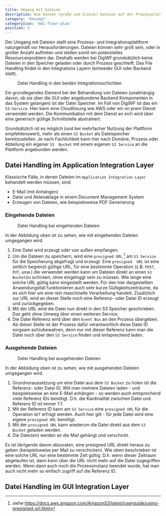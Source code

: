 ```yaml
---
title: Umgang mit Dateien
description: Wie können (große und kleine) Dateien auf der Prozessplattform verwaltet werden?
category: 'Konzept'
categoryIcon: 'mdi-floor-plan'
position: 3
---
```

<section>

Der Umgang mit Dateien stellt eine Prozess- und Integrationsplattform naturgemäß vor Herausforderungen. Dateien 
können sehr groß sein, oder in großer Anzahl auftreten und stellen somit ein potenzielles Ressourcenproblem dar. 
Deshalb werden bei DigiWf grundsätzlich keine Dateien in den Speicher geladen oder durch Prozess geschleift. Das 
File Handling findet in den Integrations Layern (entweder GUI oder Backend statt).

<figure>
<v-img alt="Es sind die drei Schichten GUI Integration, DigiWF Core und Application Integration Layer dargestellt. 
Dort ist eingezeichnet, dass nur in den beiden integrationsschichten File Handling statt findet." contain 
max-width="960" 
src="images/resources/documentation/concept/filehandling/digiwf_file_handling_in_integration_layers.png" 
lazy-src="images/resources/documentation/concept/filehandling/preview_digiwf_file_handling_in_integration_layers.png" ></v-img>
<figcaption>Datei Handling in den beiden Integrationsschichten</figcaption>
</figure>

Ein grundlegendes Element bei der Behandlung von Dateien (unabhängig davon, ob sie über die GUI oder angebundene 
Backend Komponenten in das System gelangen) ist der Datei Speicher. Im Fall von DigiWF ist das ein `S3-Service`. 
Hier kann eine Cloudlösung wie AWS oder ein on prem Dienst verwendet werden. Die Kommunikation mit dem Dienst an 
sich wird über eine generisch gültige Schnittstelle abstrahiert.

Grundsätzlich ist es möglich (und bei mehrfacher Nutzung der Plattform empfehlenswert), mehr als einen `S3 Bucket` 
als Dateispeicher bereitzustellen. Je nach Fachlichkeit kann hier nach Domäne, Prozess oder Abteilung ein eigener `S3 
Bucket` mit einem eigenen `S3 Service` an die Plattform angebunden werden.

</section>
<section>

## Datei Handling im Application Integration Layer
Klassische Fälle, in denen Dateien im `Application Integration Layer` behandelt werden müssen, sind:
- E-Mail (mit Anhängen)
- Datei und Aktenablage in einem Document Management System
- Erzeugen von Dateien, wie beispielsweise PDF Generierung

### Eingehende Dateien
<figure>
<v-img alt="Es wird gezeigt, wie die Datei Behandlung bei eingehenden Dateien funktioniert." contain 
max-width="960" 
src="images/resources/documentation/concept/filehandling/digiwf_incoming_files.png" 
lazy-src="images/resources/documentation/concept/filehandling/preview_digiwf_incoming_files.png" ></v-img>
<figcaption>Datei Handling bei eingehenden Dateien</figcaption>
</figure>

In der Abbildung oben ist zu sehen, wie mit eingehenden Dateien umgegangen wird. 

1. Eine Datei wird erzeugt oder von außen empfangen. 
2. Um die Dateien zu speichern, wird eine `presigned URL` [^1] am `S3 Service` für die Speicherung abgefragt und 
   erzeugt. Eine `presigned 
   URL` ist eine zeitlich begrenzt gültige URL, für eine bestimmte Operation (z.B. `POST`, `PUT`, usw.) die verwendet 
   werden kann um Dateien direkt an einen `S3 Bucket`zu schicken, ohne eingeloggt sein zu müssen. Wie lange eine solche URL gültig kann eingestellt werden. Für den 
   hier dargestellten Anwendungsfall funktionieren auch sehr kurze Gültigkeitszeiträume, da es sich hier um eine 
   rein maschinelle Verarbeitung handelt. Zusätzlich zur URL wird an dieser Stelle noch eine Referenz- oder Datei ID 
   erzeugt und zurückgegeben.
3. Mit der URL wird die Datei nun direkt in den S3 Speicher geschrieben. Das geht ohne Umweg über einen weiteren 
   Service.
4. Die Datei Referenz wird über den `Event Bus` an den Prozess übergeben. Ab dieser Stelle ist der Prozess dafür 
   verantwortlich diese Datei ID sorgsam aufzubewahren, denn nur mit dieser Referenz kann man die Datei noch über 
   den `S3 Service` finden und entsprechend laden.

### Ausgehende Dateien
<figure>
<v-img alt="Es wird gezeigt, wie die Datei Behandlung bei ausgehenden Dateien funktioniert." contain 
max-width="960" 
src="images/resources/documentation/concept/filehandling/digiwf_outgoing_files.png" 
lazy-src="images/resources/documentation/concept/filehandling/preview_digiwf_outgoing_files.png" ></v-img>
<figcaption>Datei Handling bei ausgehenden Dateien</figcaption>
</figure>

In der Abbildung oben ist zu sehen, wie mit ausgehenden Dateien umgegangen wird.

1. Grundvoraussetzung um eine Datei aus dem `S3 Bucket` zu holen ist die Referenz- oder Datei ID. Will man mehrere 
   Dateien laden - und beispielsweise an eine E-Mail anhängen - so werden auch entsprechend viele Referenz IDs 
   benötigt. D.h. die Kardinalität zwischen Datei und Referenz ID ist immer 1:1.
2. Mit der Referenz ID kann am `S3 Service` eine `presigned URL` für die Operation `GET` erfragt werden. Auch hier 
   gilt - für jede Datei wird eine eigene `presigned URL` benötigt.
3. Mit der `presigned URL` kann wiederum die Datei direkt aus dem `S3 Bucket` geladen werden.
4. Die Datei(en) werden an die Mail gehängt und verschickt. 

<v-alert color="red darken-1" border="left" elevation="2" colored-border icon="mdi-robot-angry">
Es ist übrigends davon abzuraten, eine presigned URL direkt heraus zu geben (beispielsweise per Mail zu 
verschicken). Wie oben beschrieben ist eine solche URL nur eine bestimmte Zeit gültig. D.h. wenn dieser Zeitraum 
abgelaufen ist, dann kann über die URL nicht mehr auf die Datei zugegriffen werden. Wenn dann auch noch die 
Prozessinstanz beendet wurde, hat man auch nicht mehr so einfach zugriff auf die Referenz ID.
</v-alert>

</section>
<section>

## Datei Handling im GUI Integration Layer

</section>
<section>

[^1]: siehe https://docs.aws.amazon.com/AmazonS3/latest/userguide/using-presigned-url.html

</section>

